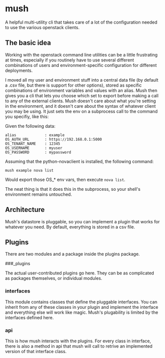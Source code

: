 # mush
A helpful multi-utility cli that takes care of a lot of the configuration needed to use the various openstack clients.

## The basic idea

Working with the openstack command line utilities can be a little frustrating at times, especially if you routinely have to use several different combinations of users and environment-specific configuration for different deployments.

I moved all my user and environment stuff into a central data file (by default a .csv file, but there is support for other options), stored as specific combinations of environment variables and values with an alias.  Mush then gives you a cli that lets you choose which set to export before making a call to any of the external clients.  Mush doesn't care about what you're setting in the environment, and it doesn't care about the syntax of whatever client you may be using.  It just sets the env on a subprocess call to the command you specifiy, like this:

Given the following data:

	alias             : example
	OS_AUTH_URL       : https://192.168.0.1:5000
	OS_TENANT_NAME    : 12345
	OS_USERNAME       : myuser
	OS_PASSWORD       : mypassword

Assuming that the python-novaclient is installed, the following command:

	mush example nova list

Would export those OS_* env vars, then execute `nova list`.

The neat thing is that it does this in the subprocess, so your shell's environment remains untouched.

## Architecture

Mush's datastore is pluggable, so you can implement a plugin that works for whatever you need.  By default, everything is stored in a csv file.

## Plugins

There are two modules and a package inside the plugins package.

###_plugins

The actual user-contributed plugins go here.  They can be as complicated as packages themselves, or individual modules.

### interfaces

This module contains classes that define the pluggable interfaces.  You can inherit from any of these classes in your
plugin and implement the interface and everything else will work like magic.  Mush's plugability is limited by the 
interfaces defined here.

### api

This is how mush interacts with the plugins.  For every class in interface, there is also a method in api that mush will call
to retrive an implemented version of that interface class.
